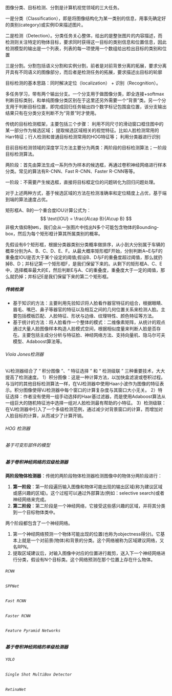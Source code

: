 图像分类、目标检测、分割是计算机视觉领域的三大任务。

一是分类（Classification），即是将图像结构化为某一类别的信息，用事先确定好的类别(category)或实例ID来描述图片。

二是检测（Detection）。分类任务关心整体，给出的是整张图片的内容描述，而检测则关注特定的物体目标，要求同时获得这一目标的类别信息和位置信息，因此检测模型的输出是一个列表，列表的每一项使用一个数组给出检出目标的类别和位置

三是分割。分割包括语义分割和实例分割，前者是对前背景分离的拓展，要求分离开具有不同语义的图像部分，而后者是检测任务的拓展，要求描述出目标的轮廓

目标检测的基本思路：同时解决定位（localization） + 识别（Recognition）。 

多任务学习，带有两个输出分支。一个分支用于做图像分类，即全连接+softmax判断目标类别，和单纯图像分类区别在于这里还另外需要一个“背景”类。另一个分支用于判断目标位置，即完成回归任务输出四个数字标记包围盒位置，该分支输出结果只有在分类分支判断不为“背景”时才使用。

传统的目标检测框架，主要包括三个步骤：
利用不同尺寸的滑动窗口框住图中的某一部分作为候选区域；
提取候选区域相关的视觉特征。比如人脸检测常用的Harr特征；行人检测和普通目标检测常用的HOG特征等；
利用分类器进行识别

目前目标检测领域的深度学习方法主要分为两类：两阶段的目标检测算法；一阶段目标检测算法。

两阶段：首先由算法生成一系列作为样本的候选框，再通过卷积神经网络进行样本分类。常见的算法有R-CNN、Fast R-CNN、Faster R-CNN等等。

一阶段：不需要产生候选框，直接将目标框定位的问题转化为回归问题处理。

对于上述两种方式，基于候选区域的方法在检测准确率和定位精度上占优，基于端到端的算法速度占优。

矩形框A、B的一个重合度IOU计算公式为：
$$
\text{IOU} = \frac{A\cap B}{A\cup B}
$$
非极大值抑制`NMS`，我们会从一张图片中找出N多个可能包含物体的Bounding-box，然后为每个矩形框计算其所属类别的概率。

先假设有6个矩形框，根据分类器类别分类概率做排序，从小到大分别属于车辆的概率分别为A、B、C、D、E、F。从最大概率矩形框F开始，分别判断A~E与F的重叠度IOU是否大于某个设定的阈值;假设B、D与F的重叠度超过阈值，那么就扔掉B、D；并标记第一个矩形框F，是我们保留下来的。从剩下的矩形框A、C、E中，选择概率最大的E，然后判断E与A、C的重叠度，重叠度大于一定的阈值，那么就扔掉；并标记E是我们保留下来的第二个矩形框。

##### 传统检测

- 基于知识的方法：主要利用先验知识将人脸看作器官特征的组合，根据眼睛、眉毛、嘴巴、鼻子等器官的特征以及相互之间的几何位置关系来检测人脸。主要包括模板匹配、人脸特征、形状与边缘、纹理特性、颜色特征等方法。
- 基于统计的方法：将人脸看作一个整体的模式：二维像素矩阵，从统计的观点通过大量人脸图像样本构造人脸模式空间，根据相似度量来判断人脸是否存在。主要包括主成分分析与特征脸、神经网络方法、支持向量机、隐马尔可夫模型、Adaboost算法等。

###### Viola Jones检测器

VJ检测器结合了 “ 积分图像 ”、“ 特征选择 ” 和 “ 检测级联 ” 三种重要技术，大大提高了检测速度。 1）积分图像：这是一种计算方法，以加快盒滤波或卷积过程。与当时的其他目标检测算法一样，在VJ检测器中使用Haar小波作为图像的特征表示。积分图像使得VJ检测器中每个窗口的计算复杂度与其窗口大小无关。 2）特征选择：作者没有使用一组手动选择的Haar基过滤器，而是使用Adaboost算法从一组巨大的随机特征池中选择一组对人脸检测最有帮助的小特征。 3）检测级联：在VJ检测器中引入了一个多级检测范例，通过减少对背景窗口的计算，而增加对人脸目标的计算，从而减少了计算开销。

###### HOG 检测器

###### 基于可变形部件的模型



##### 基于卷积神经网络的双级检测器

**两阶段物体检测器**：传统的两阶段物体检测器检测图像中的物体分两阶段进行：

1. **第一阶段**：第一阶段遍历输入图像和物体可能出现的输出区域(称为建议区域或感兴趣的区域)。这个过程可以通过外部算法(例如：selective search)或者神经网络来完成。
2. **第二阶段**：第二阶段是一个神经网络，它接受这些感兴趣的区域，并将其分类到一个目标物体类中。

两个阶段都包含了一个神经网络。

1. 第一个神经网络预测一个物体可能出现的位置(也称为objectness得分)。它基本上就是一个对前景(物体)和背景的分类。这个网络被称为区域建议网络，又名RPN。
2. 提取区域建议后，对输入图像中对应的位置进行裁剪，送入下一个神经网络进行分类，假设有N个目标类。这个网络预测在那个位置上存在什么物体。

###### `RCNN`

###### `SPPNet`

###### `Fast RCNN`

###### `Faster RCNN`

###### `Feature Pyramid Networks`

##### 基于卷积神经网络的单级检测器

###### `YOLO`

###### `Single Shot MultiBox Detector`

###### `RetinaNet`



